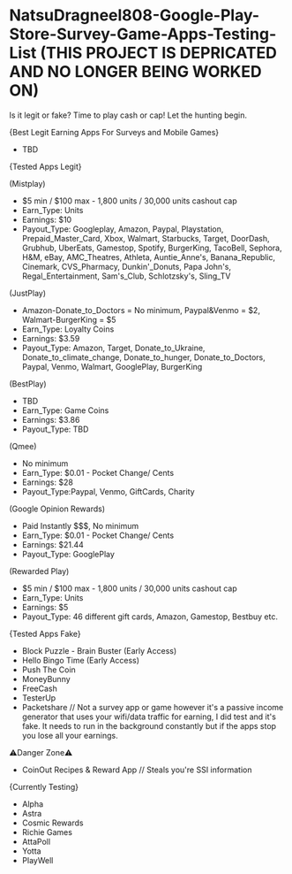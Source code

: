 # NatsuDragneel808-Google-Play-Store-Survey-Game-Apps-Testing-List (THIS PROJECT IS DEPRICATED AND NO LONGER BEING WORKED ON)
Is it legit or fake? Time to play cash or cap! Let the hunting begin.

{Best Legit Earning Apps For Surveys and Mobile Games}
- TBD

{Tested Apps Legit}

(Mistplay)
- $5 min / $100 max - 1,800 units / 30,000 units cashout cap
- Earn_Type: Units
- Earnings: $10
- Payout_Type: Googleplay, Amazon, Paypal, Playstation, Prepaid_Master_Card, Xbox, Walmart, Starbucks, Target, DoorDash, Grubhub, UberEats, Gamestop, Spotify, BurgerKing, TacoBell, Sephora, H&M, eBay, AMC_Theatres, Athleta, Auntie_Anne's, Banana_Republic, Cinemark, CVS_Pharmacy, Dunkin'_Donuts, Papa John's, Regal_Entertainment, Sam's_Club, Schlotzsky's, Sling_TV

(JustPlay)
- Amazon-Donate_to_Doctors = No minimum, Paypal&Venmo = $2, Walmart-BurgerKing = $5
- Earn_Type: Loyalty Coins
- Earnings: $3.59
- Payout_Type: Amazon, Target, Donate_to_Ukraine, Donate_to_climate_change, Donate_to_hunger, Donate_to_Doctors, Paypal, Venmo, Walmart, GooglePlay, BurgerKing
  
(BestPlay)
- TBD
- Earn_Type: Game Coins
- Earnings: $3.86
- Payout_Type: TBD
  
(Qmee)
- No minimum
- Earn_Type: $0.01 - Pocket Change/ Cents
- Earnings: $28
- Payout_Type:Paypal, Venmo, GiftCards, Charity
  
(Google Opinion Rewards)
- Paid Instantly $$$, No minimum
- Earn_Type: $0.01 - Pocket Change/ Cents
- Earnings: $21.44
- Payout_Type: GooglePlay

(Rewarded Play)
- $5 min / $100 max - 1,800 units / 30,000 units cashout cap
- Earn_Type: Units
- Earnings: $5
- Payout_Type: 46 different gift cards, Amazon, Gamestop, Bestbuy etc.



{Tested Apps Fake}

- Block Puzzle - Brain Buster (Early Access)
- Hello Bingo Time (Early Access)
- Push The Coin
- MoneyBunny
- FreeCash
- TesterUp
- Packetshare // Not a survey app or game however it's a passive income generator that uses your wifi/data traffic for earning, I did test and it's fake. It needs to run in the background constantly but if the apps stop you lose all your earnings.

⚠️Danger Zone⚠️

- CoinOut Recipes & Reward App // Steals you're SSI information

{Currently Testing}

- Alpha
- Astra
- Cosmic Rewards
- Richie Games
- AttaPoll
- Yotta
- PlayWell

